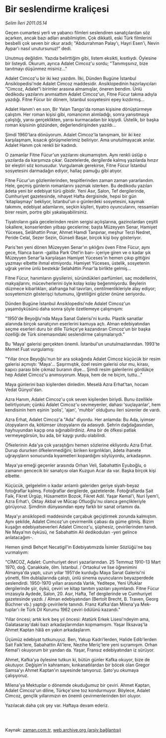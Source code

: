 # Bir seslendirme kraliçesi

*Selim İleri 2011.05.14*

<td class="columnist-detail">
<p>Geçen cumartesi yerli ve yabancı filmleri seslendiren sanatçılardan söz açarken, ancak bazı adları anabilmiştim. Çok dikkatli, eski Türk filmlerini besbelli çok seven bir okur aradı; "Abdurrahman Palay'ı, Hayri Esen'i, Nevin Aypar'ı nasıl unutursunuz!" dedi.</p>
<p>
<div id="haberMetinDiv">
<p>Unutmuş değildim. Yazıda belirttiğim gibi, listem eksikti, kısıtlıydı. Öylesine bir listeydi. Okurum, ayrıca Adalet Cimcoz'u sordu; "Tanımışsınız, bize tanıtmayı düşünmez misiniz..."
<p>Adalet Cimcoz'u bir iki kez yazdım. İlki, Dünden Bugüne İstan­bul Ansiklopedisi'nde Adalet Cimcoz maddesidir. Ansiklopedinin ha­zırlayıcıları "Cimcoz, Adalet"i birimler arasına almamışlar, öne­ren bendim. Ünlü dedikodu yazılarını anımsattım Adalet Cimcoz'un, Fitne Fücur takma adıyla yazdığı. Fitne Fücur bir dönem, İstanbul sosyetesini epey kızdırmış...
<p>Adalet Hanım'ı en son, Bir Yalan Tango'da roman kişisine dö­nüştürmeye çalıştım. Her roman kişisi gibi, romancının alımladığı, sonra yansıtmaya çalıştığı, yarısı gerçeklikten, yarısı kurmacadan bir kişiydi. Üstelik, bir başka roman kişisinin gözünden, değerlen­dirişinden yazıldı...
<p>Şimdi 1960'lara dönüyorum. Adalet Cimcoz'la tanışmam, bir iki kez karşılaşmam, kısacık görüşmelerimiz beliriyor. Ama unutulma­yacak anılar. Adalet Hanım çok renkli bir kadındı.
<p>O zamanlar Fitne Fücur'un yazılarını okumamıştım. Aynı renkli üslûp o yazılarda da karşımıza çıkar. Gazetelerde, dergilerde kal­mış yazılarda hınzır bir eleştiri söz konusudur. Vurgulamak gere­kirse, Fitne Fücur İstanbul sosyetesini darmadağın ediyor, hallaç pamuğu gibi atıyor.
<p>Fitne Fücur'un gözlemlerinden, tespitlerinden zaman zaman ya­rarlandım. Hele, geçmiş günlerin romanlarını yazmak isterken. Bu dedikodu yazıları âdeta yeni bir edebiyat türü gibidir. Yeni Asır, Salon, Tef dergilerinde, Cumhuriyet gazetesinde, nihayet Hafta dergisinde, hepsi bir gün 'kitaplaşmayı' bekliyor, İstanbul'un o günlerdeki sosyetesini, kaymak takımını, edebiyat adamlarını, seç­kin kişileri, tiyatro oyuncularını, ressamları birer resim, portre gibi yakalayabilirsiniz.
<p>Tiyatroların gala gecelerinden resim sergisi açılışlarına, ga­zinolardan çeşitli lokallere, konserlerden yılbaşı gecelerine; başta Müzeyyen Senar, Hamiyet Yüceses, Selâhattin Pınar, Ahmet Hamdi Tanpınar, meşhur Terzi Nedret, Peride Celal, Sezer Sezin, Günseli Başar, birçok kişi boy gösteriyor.
<p>Paris'ten yeni dönen Müzeyyen Senar'ın şıklığını öven Fitne Fücur, aynı gece, filanca barın -galiba Park Otel'in barı- içeriye giren ve o kadar şık Müzeyyen Senar'la karşılaşan Hamiyet Yüceses'in hemen çıkıp gittiğini yazmayı elbette ihmal etmiyordu. Hamiyet Yüceses, üstelik, sosyetenin uğrak yerine ünlü bestekâr Selahâttin Pı­nar'la birlikte gelmiş...
<p>Fitne Fücur, hanımların giysilerini, süründükleri parfümleri, saç modellerini, makyajlarını, mücevherlerini öyle kolay kolay be­ğenmiyordu. Beylerin düzmece kibarlıkları, alafranga hal tavırları, centilmenlikleriyle alay ediyor; sosyetemizin gösterişçi tutumunu, iğretiliğini gözler önüne seriyordu.
<p>Dünden Bugüne İstanbul Ansiklopedisi'nde Adalet Cimcoz'un yaşamöyküsünü daha sonra şöyle özetlemeye çalışmışım:
<p>"1950'de Beyoğlu'nda Maya Sanat Galerisi'ni kurdu. Plastik sa­natlar alanında birçok sanatçının eserlerini kamuya açtı. Alman edebiyatından seçme eserleri duru bir dille Türkçe'ye kazandıran Cimcoz'un bir başka özelliği de Türk sinemasındaki seslendirme ça­lışmalarıydı."
<p>Bu 'Maya' galerisi gerçekten önemli. İstanbul'un unutulmazla­rından. 1993'te Memet Fuat vurgulamış:
<p>"Yıllar önce Beyoğlu'nun bir ara sokağında Adalet Cimcoz kü­çücük bir resim galerisi açmıştı: 'Maya'... Şaşırmıştık, özel resim galerisi olur mu, kirası, kapıcı parası bile çıkmaz buranın diye... Şimdi resim galerilerini gördükçe hep Adalet Cimcoz'u anımsıyorum. Maya, hem de ne biçim, tuttu..."
<p>Maya günlerini bazı kişilerden dinledim. Meselâ Azra Erhat'tan, hocam Vedat Günyol'dan.
<p>Azra Hanım, Adalet Cimcoz'u çok seven kişilerden biriydi. Bunu özellikle belirtiyorum; çünkü Adalet Cimcoz'u sevmeyenler, dahası 'suçlayanlar', hem kendisinin hem eşinin 'polis', 'ajan', 'muhbir' olduğunu ileri sürenler de vardı.
<p>Azra Erhat, Adalet Cimcoz'a "Ada" diyordu. Her anlamda: Bu Ada, iyimser ütopyaların da, kötümser ütopyaların da adasıydı. Şehrin dağdağasından, hayhuyundan kaçıp ona sığınabilirdiniz. Ama bir de öfkesi patlak vermeyegörsün, bu ada, bir kaygı yurdu olabilirdi.
<p>Öfkelerinin Ada'ya çok yaraştığını hemen sözlerine ekliyordu Azra Erhat. Durup dururken öfkelenmediğini; biriken kırgınlıkları, âdeta ihanete uğrayışların sonucunda kıyametleri kopardığını söylü­yordu, arkadaşının.
<p>Maya'ya emeği geçenler arasında Orhan Veli, Sabahattin Eyuboğlu, o zamanın gencecik bir sanatçısı olan Kuzgun Acar da var. Baş­ka birçok kişi elbette.
<p>Küçücük, gelgelelim o kadar anlamlı galeriden geriye siyah-beyaz fotoğraflar kalmış. Fotoğraflar dergilerde, gazetelerde. Fotoğraf­larda Sait Faik, Fikret Ürgüp, Hüsamettin Bozok, Fikret Adil. Ya­şar Kemal'i, Nuri İyem'i, Azra Erhat'ı, Oktay Akbal ve Mücap Ofluoğlu'nu olanca gençlikleriyle görüyoruz. Şimdinin dünyasından epey farklı bir sanat ortamını da.
<p>Maya'yı ansiklopedi maddesinde çarçabuk geçiştirmek zorunda kalmıştım. Aynı şekilde, Adalet Cimcoz'un çevirmenlik çabası da gü­me gitmiş. Bizim kuşağın edebiyatseverleri Adalet Cimcoz'u, şüphe­siz, çevirilerinden tanıdı. Ne Maya'nın öyküsü, ne Sabahattin Ali dedikoduları -yeri gelince anlatacağım-.
<p>Hemen şimdi Behçet Necatigil'in Edebiyatımızda İsimler Sözlüğü'ne baş vurmalıyım:
<p>"CİMCOZ, Adalet: Cumhuriyet devri yazarlarından. 25 Temmuz 1910-13 Mart 1970, doğ. Çanakkale, ölm. İstanbul. / Ortaokul ve li­se öğrenimini Almanya'da yaptı, uzun yıllar 1951'de kurduğu Maya Sanat Galerisi'ni yönetti, film dublajlarında çalıştı, ünlü sinema oyuncularını beyazperdede seslendirdi. 1950-1970 yılları arasında Varlık, Yeditepe, Yeni Ufuklar dergilerinde şiir, öykü, çeviri ve kitap tanıtım yazıları yayımlandı. Fitne Fücur imzasıyla Aydede, Sa­lon, 20. Asır, Hafta, Tef dergilerinde ve Cumhuriyet gazetesinde yazdı. / Alman edebiyatından (Bertolt Brecht, B. Traven, Georg Büchner vb.) yaptığı çevirilerle tanındı. Franz Kafka'dan Milena'ya Mek­tuplar'ı ile Türk Dil Kurumu 1962 çeviri ödülünü kazandı."
<p>Yıllar öncesi; artık kırk beş yıl öncesi: Atatürk Erkek Lisesi'ndeyim ama, Galatasaray'daki bazı arkadaşlarımdan kopmamışım. Yaşar İlksavaş'la Ahmet Kaptan hâlâ en yakın arkadaşlarım.
<p>Üçümüz edebiyat tutkunuyuz. Ben, Yakup Kadri'lerden, Halide Edib'lerden Sait Faik'lere, Sabahattin Ali'lere, Nezihe Meriç'lere yeni sıçramışım. Orhan Kemal'i okuyorum bir yandan da. Yaşar, Fran­sız edebiyatından iz sürüyor.
<p>Ahmet, Kafka'ya öylesine tutkun ki, bütün günler Kafka okuyor, bize de okutuyor. Değişim'in kahramanı, kınkanatlılardan bir böcek olan Gregor Samsa'yı Ahmet Kaptan'ın sayesinde tanıyoruz. Şato'yu okumaya çalışıyoruz.
<p>Milena'ya Mektuplar o dönemde okuduğumuz bir çeviri. Ahmet Kap­tan, Adalet Cimcoz'un diline, Türkçe'sine toz kondurmuyor. Böylece, Adalet Cimcoz, gençlik yıllarımızın en önemli çevirmenlerinden biri oluyor.
<p>Yazılacak daha çok şey var. Haftaya devam ederiz. </p></p></p></p></p></p></p></p></p></p></p></p></p></p></p></p></p></p></p></p></p></p></p></p></p></p></p></div>
</p>


<p><br>
		 </br></p></td>

Kaynak: [zaman.com.tr](http://zaman.com.tr/yazar.do?yazino=1133801), [web.archive.org (arşiv bağlantısı)](http://web.archive.org/web/20110816013439/http://www.zaman.com.tr:80/yazar.do?yazino=1133801)
